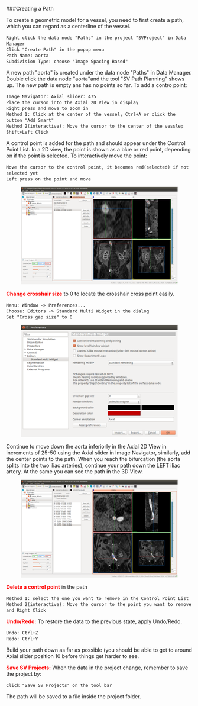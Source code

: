 ###Creating a Path

To create a geometric model for a vessel, you need to first create a path, which you can regard as a centerline of the vessel. 

	Right click the data node "Paths" in the project "SVProject" in Data Manager
	Click "Create Path" in the popup menu
	Path Name: aorta
	Subdivision Type: choose "Image Spacing Based"

A new path "aorta" is created under the data node "Paths" in Data Manager. Double click the data node "aorta"and the tool "SV Path Planning" shows up. The new path is empty ans has no points so far. To add a contro point:

	Image Navigator: Axial slider: 475
	Place the curson into the Axial 2D View in display
	Right press and move to zoom in
	Method 1: Click at the center of the vessel; Ctrl+A or click the button "Add Smart"
	Method 2(interactive): Move the cursor to the center of the vessle; Shift+Left Click

A control point is added for the path and should appear under the Control Point List. In a 2D view, the point is shown as a blue or red point, depending on if the point is selected. To interactively move the point:

	Move the cursor to the control point, it becomes red(selected) if not selected yet
	Left press on the point and move 

<figure>
  <img class="svImg svImgXl"  src="documentation/userguide3/imgs/modeling/addpoint.png"> 
  <figcaption class="svCaption" ></figcaption>
</figure>

<font color="red">**Change crosshair size** </font> to 0 to locate the crosshair cross point easily.

	Menu: Window -> Preferences...
	Choose: Editors -> Standard Multi Widget in the dialog
	Set "Cross gap size" to 0
  
<figure>
  <img class="svImg svImgMd"  src="documentation/userguide3/imgs/modeling/changegapsize.png"> 
  <figcaption class="svCaption" ></figcaption>
</figure>

Continue to move down the aorta inferiorly in the Axial 2D View in increments of 25-50 using the Axial slider in Image Navigator, similarly, add the center points to the path. When you reach the bifurcation (the aorta splits into the two iliac arteries), continue your path down the LEFT iliac artery. At the same you can see the path in the 3D View.

<figure>
  <img class="svImg svImgXl"  src="documentation/userguide3/imgs/modeling/addpoint2.png"> 
  <figcaption class="svCaption" ></figcaption>
</figure>

<font color="red">**Delete a control point** </font> in the path

	Method 1: select the one you want to remove in the Control Point List
	Method 2(interactive): Move the cursor to the point you want to remove and Right Click

<font color="red">**Undo/Redo:** </font> To restore the data to the previous state, apply Undo/Redo.

	Undo: Ctrl+Z
	Redo: Ctrl+Y

Build your path down as far as possible (you should be able to get to around Axial slider position 10 before things get harder to see. 

<font color="red">**Save SV Projects:** </font> When the data in the project change, remember to save the project by:

	Click "Save SV Projects" on the tool bar

The path will be saved to a file inside the project folder.

  
